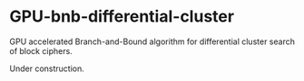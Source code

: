 # GPU-bnb-differential-cluster
GPU accelerated Branch-and-Bound algorithm for differential cluster search of block ciphers.

Under construction. 
